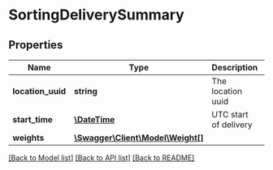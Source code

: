 # SortingDeliverySummary

## Properties
Name | Type | Description | Notes
------------ | ------------- | ------------- | -------------
**location_uuid** | **string** | The location uuid | [optional] 
**start_time** | [**\DateTime**](\DateTime.md) | UTC start of delivery | [optional] 
**weights** | [**\Swagger\Client\Model\Weight[]**](Weight.md) |  | [optional] 

[[Back to Model list]](../README.md#documentation-for-models) [[Back to API list]](../README.md#documentation-for-api-endpoints) [[Back to README]](../README.md)


